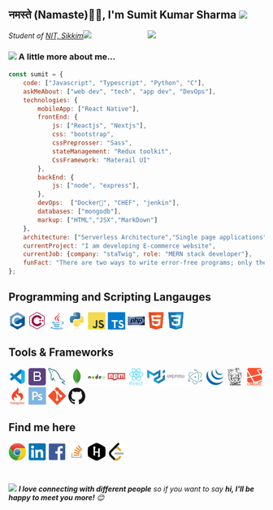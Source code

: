 <h2>नमस्ते (Namaste)🙏🏻, I'm Sumit Kumar Sharma <img src="https://media.giphy.com/media/12oufCB0MyZ1Go/giphy.gif" width="50"></h2>
<img align='right' src="https://media.giphy.com/media/M9gbBd9nbDrOTu1Mqx/giphy.gif" width="230">
<p><em>Student of  <a href="https://nitsikkim.ac.in">NIT, Sikkim</a><img src="https://media.giphy.com/media/WUlplcMpOCEmTGBtBW/giphy.gif" width="30"> 
</em></p>

### <img src="https://media.giphy.com/media/VgCDAzcKvsR6OM0uWg/giphy.gif" width="50"> A little more about me...  

```javascript
const sumit = {
    code: ["Javascript", "Typescript", "Python", "C"],
    askMeAbout: ["web dev", "tech", "app dev", "DevOps"],
    technologies: {
        mobileApp: ["React Native"],
        frontEnd: {
            js: ["Reactjs", "Nextjs"],
            css: "bootstrap",
            cssPreprosser: "Sass",
            stateManagement: "Redux toolkit",
            CssFramework: "Materail UI"
        },
        backEnd: {
            js: ["node", "express"],
        },
        devOps:  ["Docker🐳", "CHEF", "jenkin"],
        databases: ["mongodb"],
        markup: ["HTML","JSX","MarkDown"]
    },
    architecture: ["Serverless Architecture","Single page applications"],
    currentProject: "I am developing E-commerce website",
    currentJob: {company: "staTwig", role: "MERN stack developer"},
    funFact: "There are two ways to write error-free programs; only the third one works",
};
```


## Programming and Scripting Langauges

<img src="https://raw.githubusercontent.com/Sumit45doc/Sumit45doc/main/icons/c/c-original.svg" alt="c" width="35" height="35"/> <img src="https://raw.githubusercontent.com/Sumit45doc/Sumit45doc/main/icons/cplusplus/cplusplus-line.svg" alt="c++" width="35" height="35"/> 
<img src="https://raw.githubusercontent.com/Sumit45doc/Sumit45doc/main/icons/java/java-original.svg" alt="java" width="35" height="35"/> <img src="https://raw.githubusercontent.com/Sumit45doc/Sumit45doc/main/icons/python/python-original.svg" alt="python" width="35" height="35"/> <img src="https://raw.githubusercontent.com/Sumit45doc/Sumit45doc/main/icons/javascript/javascript-original.svg" alt="javascript" width="35" height="35"/> <img src="https://raw.githubusercontent.com/Sumit45doc/Sumit45doc/main/icons/typescript/typescript-plain.svg" alt="typescript" width="35" height="35"/> <img src="https://raw.githubusercontent.com/Sumit45doc/Sumit45doc/main/icons/php/php-original.svg" alt="php" width="35" height="35"/> <img src="https://raw.githubusercontent.com/Sumit45doc/Sumit45doc/main/icons/html5/html5-original.svg" alt="html5" width="35" height="35"/> <img src="https://raw.githubusercontent.com/Sumit45doc/Sumit45doc/main/icons/css3/css3-original.svg" alt="css3" width="35" height="35"/>

## Tools & Frameworks

<img src="https://raw.githubusercontent.com/Sumit45doc/Sumit45doc/main/icons/visualstudio/visualstudio-code-plain.svg" alt="vscode" width="35" height="35"/> <img src="https://raw.githubusercontent.com/Sumit45doc/Sumit45doc/main/icons/bootstrap/bootstrap-plain.svg" alt="bootstrap" width="35" height="35"/> <img src="https://raw.githubusercontent.com/Sumit45doc/Sumit45doc/main/icons/mysql/mysql-original.svg" alt="mysql" width="35" height="35"/> <img src="https://raw.githubusercontent.com/Sumit45doc/Sumit45doc/main/icons/mongodb/mongodb-original.svg" alt="mongodb" width="35" height="35"/> <img src="https://raw.githubusercontent.com/Sumit45doc/Sumit45doc/main/icons/nodejs/nodejs-original-wordmark.svg" alt="nodejs" width="35" height="35"/> <img src="https://raw.githubusercontent.com/Sumit45doc/Sumit45doc/main/icons/npm/npm-original-wordmark.svg" alt="npm" width="35" height="35"/>
<img src="https://raw.githubusercontent.com/Sumit45doc/Sumit45doc/main/icons/reactjs/react-original.svg" alt="react" width="35" height="35"/> <img src="https://raw.githubusercontent.com/Sumit45doc/Sumit45doc/main/icons/material-ui/materialui-original.svg" alt="material-ui" width="35" height="35"/> 
<img src="https://raw.githubusercontent.com/Sumit45doc/Sumit45doc/main/icons/express-js/express-original-wordmark.svg" alt="express" width="35" height="35"/> <img src="https://raw.githubusercontent.com/Sumit45doc/Sumit45doc/main/icons/electron/electron-original.svg" alt="electron" width="35" height="35"/> 
 <img src="https://raw.githubusercontent.com/Sumit45doc/Sumit45doc/main/icons/jquery/jquery-original.svg" alt="jquery" width="35" height="35"/>
<img src="https://raw.githubusercontent.com/Sumit45doc/Sumit45doc/main/icons/composer/composer-line-wordmark.svg" alt="composer" width="35" height="35"/> <img src="https://raw.githubusercontent.com/Sumit45doc/Sumit45doc/main/icons/laravel/laravel-plain-wordmark.svg" alt="laravel" width="35" height="35"/> <img src="https://raw.githubusercontent.com/Sumit45doc/Sumit45doc/main/icons/codeigniter/codeigniter-plain-wordmark.svg" alt="codeigniter" width="35" height="35"/> <img src="https://raw.githubusercontent.com/Sumit45doc/Sumit45doc/main/icons/photoshop/photoshop-plain.svg" alt="photoshop" width="35" height="35"/> <img src="https://raw.githubusercontent.com/Sumit45doc/Sumit45doc/main/icons/git/git-original.svg" alt="git" width="35" height="35"/> <img src="https://raw.githubusercontent.com/Sumit45doc/Sumit45doc/main/icons/github/github-original.svg" alt="git" width="35" height="35"/>


## Find me here 

<a href="http://website-rocker2102.vercel.app/" target="_blank"><img align="center" src="https://raw.githubusercontent.com/Sumit45doc/Sumit45doc/main/icons/chrome/chrome-original.svg" alt="Sumit45doc" height="35" width="35" /></a>
<a href="https://www.linkedin.com/in/rocker2102/" target="_blank"><img align="center" src="https://raw.githubusercontent.com/Sumit45doc/Sumit45doc/main/icons/linkedin/linkedin-original.svg" alt="Sumit45doc" height="35" width="35" /></a>
<a href="https://www.facebook.com/rocker2102" target="_blank"><img align="center" src="https://raw.githubusercontent.com/Sumit45doc/Sumit45doc/main/icons/facebook/facebook-original.svg" alt="Sumit45doc" height="35" width="35" /></a>
<a href="https://stackoverflow.com/users/11625355/rocker2102" target="_blank"><img align="center" src="https://raw.githubusercontent.com/Sumit45doc/Sumit45doc/main/icons/stackoverflow/stackoverflow-original.svg" alt="Sumit45doc" height="35" width="35" /></a>
<a href="https://www.hackerrank.com/Rocker2102" target="_blank"><img align="center" src="https://raw.githubusercontent.com/Sumit45doc/Sumit45doc/main/icons/hackerrank/hackerrank-original.svg" alt="Sumit45doc" height="35" width="35" /></a>
<a href="https://leetcode.com/rocker2102/" target="_blank"><img align="center" src="https://raw.githubusercontent.com/Sumit45doc/Sumit45doc/main/icons/leetcode/leetcode-iconscout-icon54.svg" alt="Sumit45doc" height="35" width="35" /></a>

<br />


<img src="https://media.giphy.com/media/LnQjpWaON8nhr21vNW/giphy.gif" width="60"> <em><b>I love connecting with different people</b> so if you want to say <b>hi, I'll be happy to meet you more!</b> 😊</em>


